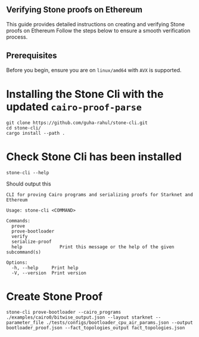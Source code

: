 ## Verifying Stone proofs on Ethereum

This guide provides detailed instructions on creating and verifying Stone proofs on Ethereum Follow the steps below to ensure a smooth verification process.

## Prerequisites

Before you begin, ensure you are on `linux/amd64` with `AVX` is supported.

# Installing the Stone Cli with the updated `cairo-proof-parse`

```
git clone https://github.com/guha-rahul/stone-cli.git
cd stone-cli/
cargo install --path .
```

# Check Stone Cli has been installed

`stone-cli --help`

Should output this

```
CLI for proving Cairo programs and serializing proofs for Starknet and Ethereum

Usage: stone-cli <COMMAND>

Commands:
  prove             
  prove-bootloader  
  verify            
  serialize-proof   
  help              Print this message or the help of the given subcommand(s)

Options:
  -h, --help     Print help
  -V, --version  Print version
```

# Create Stone Proof

```
stone-cli prove-bootloader --cairo_programs ./examples/cairo0/bitwise_output.json --layout starknet --parameter_file ./tests/configs/bootloader_cpu_air_params.json --output bootloader_proof.json --fact_topologies_output fact_topologies.json

```
